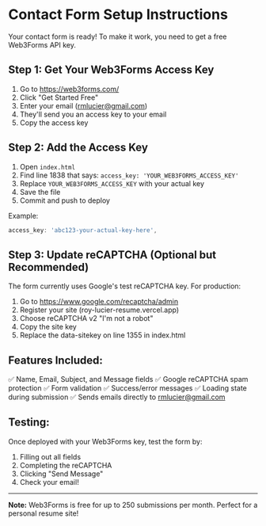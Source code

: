 # Contact Form Setup Instructions

Your contact form is ready! To make it work, you need to get a free Web3Forms API key.

## Step 1: Get Your Web3Forms Access Key

1. Go to https://web3forms.com/
2. Click "Get Started Free"
3. Enter your email (rmlucier@gmail.com)
4. They'll send you an access key to your email
5. Copy the access key

## Step 2: Add the Access Key

1. Open `index.html`
2. Find line 1838 that says: `access_key: 'YOUR_WEB3FORMS_ACCESS_KEY'`
3. Replace `YOUR_WEB3FORMS_ACCESS_KEY` with your actual key
4. Save the file
5. Commit and push to deploy

Example:
```javascript
access_key: 'abc123-your-actual-key-here',
```

## Step 3: Update reCAPTCHA (Optional but Recommended)

The form currently uses Google's test reCAPTCHA key. For production:

1. Go to https://www.google.com/recaptcha/admin
2. Register your site (roy-lucier-resume.vercel.app)
3. Choose reCAPTCHA v2 "I'm not a robot"
4. Copy the site key
5. Replace the data-sitekey on line 1355 in index.html

## Features Included:

✅ Name, Email, Subject, and Message fields
✅ Google reCAPTCHA spam protection
✅ Form validation
✅ Success/error messages
✅ Loading state during submission
✅ Sends emails directly to rmlucier@gmail.com

## Testing:

Once deployed with your Web3Forms key, test the form by:
1. Filling out all fields
2. Completing the reCAPTCHA
3. Clicking "Send Message"
4. Check your email!

---

**Note:** Web3Forms is free for up to 250 submissions per month. Perfect for a personal resume site!
